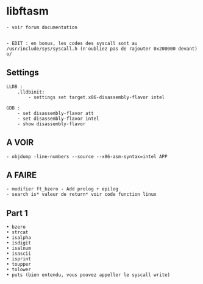 # libftasm

	- voir forum documentation


	- EDIT : en bonus, les codes des syscall sont au /usr/include/sys/syscall.h (n'oubliez pas de rajouter 0x200000 devant) o/



## Settings
	LLDB :
		.lldbinit:
			- settings set target.x86-disassembly-flavor intel

	GDB :
		- set disassembly-flavor att
		- set disassembly-flavor intel
		- show disassembly-flavor



## A VOIR
	- objdump -line-numbers --source --x86-asm-syntax=intel APP

## A FAIRE
	- modifier ft_bzero - Add prolog + epilog
	- search is* valeur de return* voir code function linux

## Part 1

	• bzero
	• strcat
	• isalpha
	• isdigit
	• isalnum
	• isascii
	• isprint
	• toupper
	• tolower
	• puts (bien entendu, vous pouvez appeller le syscall write)
